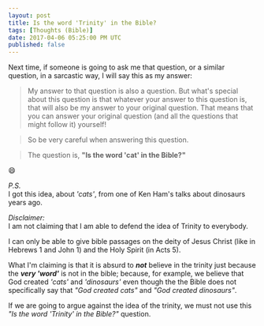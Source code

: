 ```yaml
---
layout: post
title: Is the word 'Trinity' in the Bible?
tags: [Thoughts (Bible)]
date: 2017-04-06 05:25:00 PM UTC
published: false
---
```


<!-- April 7, 2017 01:25:00 AM Philippine Time -->

Next time, if someone is going to ask me that question, or a similar question, in a sarcastic way, I will say this as my answer:

<!--more-->

> My answer to that question is also a question. But what's special about this question is that whatever your answer to this question is, that will also be my answer to your original question. That means that you can answer your original question (and all the questions that might follow it) yourself!

> So be very careful when answering this question.

> The question is, **"Is the word 'cat' in the Bible?"**

:smile:

_P.S._
<br />
I got this idea, about _'cats'_, from one of Ken Ham's talks about dinosaurs years ago.

_Disclaimer:_
<br />
I am not claiming that I am able to defend the idea of Trinity to everybody. 

I can only be able to give bible passages on the deity of Jesus Christ (like in Hebrews 1 and John 1) and the Holy Spirit (in Acts 5).

What I'm claiming is that it is absurd to **_not_** believe in the trinity just because the _**very 'word'**_ is not in the bible; because, for example, we believe that God created _'cats'_ and _'dinosaurs'_ even though the the Bible does not specifically say that _"God created cats"_ and _"God created dinosaurs"_.

If we are going to argue against the idea of the trinity, we must not use this _"Is the word 'Trinity' in the Bible?"_ question.

